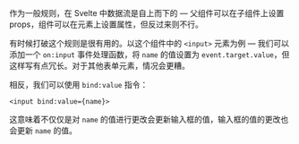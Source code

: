 作为一般规则，在 Svelte 中数据流是自上而下的 — 父组件可以在子组件上设置 props，组件可以在元素上设置属性，但反过来则不行。

有时候打破这个规则是很有用的。以这个组件中的 `<input>` 元素为例 — 我们可以添加一个 `on:input` 事件处理函数，将 `name` 的值设置为 `event.target.value`，但这样写有点冗长。对于其他表单元素，情况会更糟。

相反，我们可以使用 `bind:value` 指令：

```svelte
<input bind:value={name}>
```

这意味着不仅仅是对 `name` 的值进行更改会更新输入框的值，输入框的值的更改也会更新 `name` 的值。